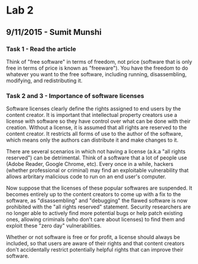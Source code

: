# Lab 2
## 9/11/2015 - Sumit Munshi

### Task 1 - Read the article

Think of "free software" in terms of freedom, not price (software that is only free in terms of price is known as "freeware").  You have the freedom to do whatever you want to the free software, including running, disassembling, modifying, and redistributing it.

### Task 2 and 3 - Importance of software licenses

Software licenses clearly define the rights assigned to end users by the content creator.  It is important that intellectual property creators use a license with software so they have control over what can be done with their creation.  Without a license, it is assumed that all rights are reserved to the content creator.  It restricts all forms of use to the author of the software, which means only the authors can distribute it and make changes to it.  

There are several scenarios in which not having a license (a.k.a "all rights reserved") can be detrimental.
Think of a software that a lot of people use (Adobe Reader, Google Chrome, etc).  Every once in a while, hackers (whether professional or criminal) may find an exploitable vulnerability that allows arbritary malicious code to run on an end user's computer.  

Now suppose that the licenses of these popular softwares are suspended.  It becomes entirely up to the content creators to come up with a fix to the software, as "disassembling" and "debugging" the flawed software is now prohibited with the "all rights reserved" statement.  Security researchers are no longer able to actively find more potential bugs or help patch existing ones, allowing criminals (who don't care about licenses) to find them and exploit these "zero day" vulnerabilities.  

Whether or not software is free or for profit, a license should always be included, so that users are aware of their rights and that content creators don't accidentally restrict potentially helpful rights that can improve their software.


